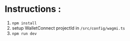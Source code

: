 # Instructions :

1) `npm install`
2) setup WalletConnect projectId in `/src/config/wagmi.ts`
3) `npm run dev`
